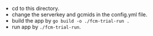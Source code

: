 * cd to this directory.
* change the serverkey and gcmids in the config.yml file.
* build the app by `go build -o ./fcm-trial-run .`
* run app by `./fcm-trial-run`.

